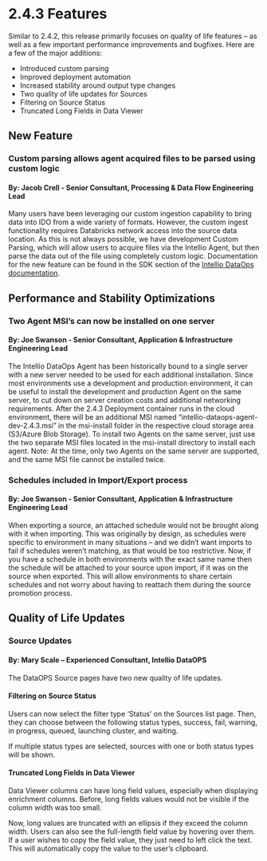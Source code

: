 # 2.4.3 Features

Similar to 2.4.2, this release primarily focuses on quality of life features – as well as a few important performance improvements and bugfixes. Here are a few of the major additions: 

* Introduced custom parsing 
* Improved deployment automation 
* Increased stability around output type changes 
* Two quality of life updates for Sources 
* Filtering on Source Status 
* Truncated Long Fields in Data Viewer 

## New Feature 

### Custom parsing allows agent acquired files to be parsed using custom logic 

#### By: Jacob Crell - Senior Consultant, Processing & Data Flow Engineering Lead 

Many users have been leveraging our custom ingestion capability to bring data into IDO from a wide variety of formats. However, the custom ingest functionality requires Databricks network access into the source data location. As this is not always possible, we have development Custom Parsing, which will allow users to acquire files via the Intellio Agent, but then parse the data out of the file using completely custom logic. Documentation for the new feature can be found in the SDK section of the [Intellio DataOps documentation](https://intellio.gitbook.io/dataops/). 

## Performance and Stability Optimizations 

### Two Agent MSI’s can now be installed on one server 

#### By: Joe Swanson - Senior Consultant, Application & Infrastructure Engineering Lead  

The Intellio DataOps Agent has been historically bound to a single server with a new server needed to be used for each additional installation. Since most environments use a development and production environment, it can be useful to install the development and production Agent on the same server, to cut down on server creation costs and additional networking requirements. After the 2.4.3 Deployment container runs in the cloud environment, there will be an additional MSI named “intellio-dataops-agent-dev-2.4.3.msi” in the msi-install folder in the respective cloud storage area \(S3/Azure Blob Storage\). To install two Agents on the same server, just use the two separate MSI files located in the msi-install directory to install each agent. Note: At the time, only two Agents on the same server are supported, and the same MSI file cannot be installed twice.  

### Schedules included in Import/Export process 

#### By: Joe Swanson - Senior Consultant, Application & Infrastructure Engineering Lead  

When exporting a source, an attached schedule would not be brought along with it when importing. This was originally by design, as schedules were specific to environment in many situations – and we didn’t want imports to fail if schedules weren’t matching, as that would be too restrictive. Now, if you have a schedule in both environments with the exact same name then the schedule will be attached to your source upon import, if it was on the source when exported. This will allow environments to share certain schedules and not worry about having to reattach them during the source promotion process. 

## Quality of Life Updates 

### Source Updates 

#### By: Mary Scale – Experienced Consultant, Intellio DataOPS 

The DataOPS Source pages have two new quality of life updates.  

#### Filtering on Source Status 

Users can now select the filter type ‘Status’ on the Sources list page. Then, they can choose between the following status types, success, fail, warning, in progress, queued, launching cluster, and waiting.  

If multiple status types are selected, sources with one or both status types will be shown.  

#### Truncated Long Fields in Data Viewer 

Data Viewer columns can have long field values, especially when displaying enrichment columns. Before, long fields values would not be visible if the column width was too small. 

Now, long values are truncated with an ellipsis if they exceed the column width. Users can also see the full-length field value by hovering over them. If a user wishes to copy the field value, they just need to left click the text. This will automatically copy the value to the user’s clipboard. 

